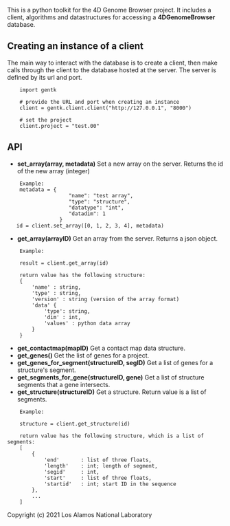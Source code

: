 This is a python toolkit for the 4D Genome Browser project. It includes a client, algorithms and datastructures for accessing a **4DGenomeBrowser** database.


## Creating an instance of a client
The main way to interact with the database is to create a client, then make calls through the client to the database hosted at the server. The server is defined by its url and port. 

```
    import gentk

    # provide the URL and port when creating an instance
    client = gentk.client.client("http://127.0.0.1", "8000")

    # set the project
    client.project = "test.00"
```

## API
- **set_array(array, metadata)** Set a new array on the server. Returns the id of the new array (integer)

```
    Example:
    metadata = {
                    "name": "test array", 
                    "type": "structure", 
                    "datatype": "int", 
                    "datadim": 1
                 }
   id = client.set_array([0, 1, 2, 3, 4], metadata)
```
- **get_array(arrayID)** Get an array from the server. Returns a json object.
```
    Example:

    result = client.get_array(id)

    return value has the following structure:
    {
        'name' : string,
        'type' : string,
        'version' : string (version of the array format)
        'data' {
            'type': string,
            'dim' : int,
            'values' : python data array
        }
    }

```
- **get_contactmap(mapID)** Get a contact map data structure.
- **get_genes()** Get the list of genes for a project.
- **get_genes_for_segment(structureID, segID)** Get a list of genes for a structure's segment.
- **get_segments_for_gene(structureID, gene)** Get a list of structure segments that a gene intersects.
- **get_structure(structureID)** Get a structure. Return value is a list of segments. 
```
    Example:

    structure = client.get_structure(id)

    return value has the following structure, which is a list of segments:
    [
        {
            'end'       : list of three floats,
            'length'    : int; length of segment,
            'segid'     : int,
            'start'     : list of three floats,
            'startid'   : int; start ID in the sequence
        },
        ...
    ]
```

Copyright (c) 2021 Los Alamos National Laboratory
